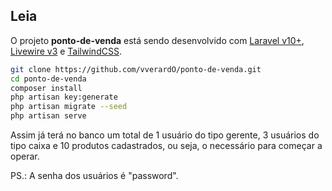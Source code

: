 ## Leia

O projeto **ponto-de-venda** está sendo desenvolvido com [Laravel v10+](https://laravel.com/docs/10.x), [Livewire v3](https://livewire.laravel.com/) e [TailwindCSS](https://tailwindcss.com/).

```sh
git clone https://github.com/vverardO/ponto-de-venda.git
cd ponto-de-venda
composer install
php artisan key:generate
php artisan migrate --seed
php artisan serve
```

Assim já terá no banco um total de 1 usuário do tipo gerente, 3 usuários do tipo caixa e 10 produtos cadastrados, ou seja, o necessário para começar a operar.

PS.: A senha dos usuários é "password".